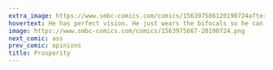 ```yaml
---
extra_image: https://www.smbc-comics.com/comics/156397586120190724after.png
hovertext: He has perfect vision. He just wears the bifocals so he can take them off dramatically.
image: https://www.smbc-comics.com/comics/1563975667-20190724.png
next_comic: ass
prev_comic: opinions
title: Prosperity
---
```


